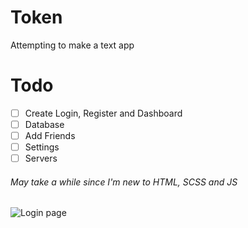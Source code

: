 # Token
Attempting to make a text app

# Todo
- [ ] Create Login, Register and Dashboard
- [ ] Database
- [ ] Add Friends
- [ ] Settings
- [ ] Servers
###### May take a while since I'm new to HTML, SCSS and JS

![Login page](https://i.imgur.com/2USmd6H.png)
